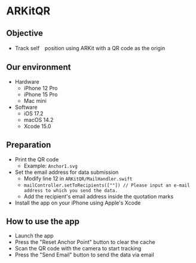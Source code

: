 # ARKitQR

## Objective
+ Track self　position using ARKit with a QR code as the origin

## Our environment
+ Hardware
    + iPhone 12 Pro
    + iPhone 15 Pro
    + Mac mini
+ Software
    + iOS 17.2
    + macOS 14.2
    + Xcode 15.0

## Preparation
+ Print the QR code
    + Example: `Anchor1.svg`
+ Set the email address for data submission
    + Modify line 12 in `ARKitQR/MailHandler.swift`
    + `mailController.setToRecipients([""]) // Please input an e-mail address to which you send the data.`
    + Add the recipient's email address inside the quotation marks
+ Install the app on your iPhone using Apple's Xcode

## How to use the app
+ Launch the app
+ Press the "Reset Anchor Point" button to clear the cache
+ Scan the QR code with the camera to start tracking
+ Press the "Send Email" button to send the data via email
